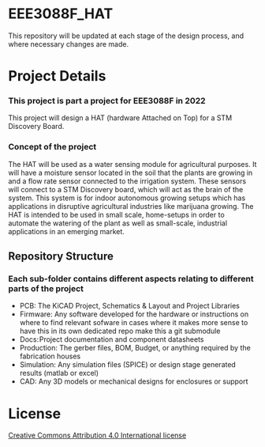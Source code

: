 # EEE3088F_HAT
This repository will be updated at each stage of the design process, and where necessary changes are made.

# Project Details
### This project is part a project for EEE3088F in 2022
This project will design a HAT (hardware Attached on Top) for a STM Discovery Board.

### Concept of the project
The HAT will be used as a water sensing module for agricultural purposes. It will have a moisture sensor located in the soil that the plants are growing in and a flow rate sensor connected to the irrigation system. These sensors will connect to a STM Discovery board, which will act as the brain of the system. This system is for indoor autonomous growing setups which has applications in disruptive agricultural industries like marijuana growing. The HAT is intended to be used in small scale, home-setups in order to automate the watering of the plant as well as small-scale, industrial applications in an emerging market.

## Repository Structure
### Each sub-folder contains different aspects relating to different parts of the project
* PCB: The KiCAD Project, Schematics & Layout and Project Libraries
* Firmware: Any software developed for the hardware or instructions on where to find relevant sofware in cases where it makes more sense to have this in its own dedicated repo make this a git submodule
* Docs: Project documentation and component datasheets
* Production: The gerber files, BOM, Budget, or anything required by the fabrication houses
* Simulation: Any simulation files (SPICE) or design stage generated results (matlab or excel) 
* CAD: Any 3D models or mechanical designs for enclosures or support





# License
[Creative Commons Attribution 4.0 International license](https://choosealicense.com/licenses/cc-by-4.0/)
